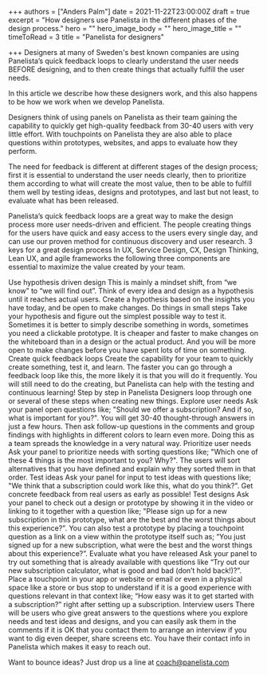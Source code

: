 +++
authors = ["Anders Palm"]
date = 2021-11-22T23:00:00Z
draft = true
excerpt = "How designers use Panelista in the different phases of the design process."
hero = ""
hero_image_body = ""
hero_image_title = ""
timeToRead = 3
title = "Panelista for designers"

+++
Designers at many of Sweden's best known companies are using Panelista’s quick feedback loops to clearly understand the user needs BEFORE designing, and to then create things that actually fulfill the user needs. 

In this article we describe how these designers work, and this also happens to be how we work when we develop Panelista.

Designers think of using panels on Panelista as their team gaining the capability to quickly get high-quality feedback from 30-40 users with very little effort. With touchpoints on Panelista they are also able to place questions within prototypes, websites, and apps to evaluate how they perform. 

The need for feedback is different at different stages of the design process; first it is essential to understand the user needs clearly, then to prioritize them according to what will create the most value, then to be able to fulfill them well by testing ideas, designs and prototypes, and last but not least, to evaluate what has been released.

Panelista’s quick feedback loops are a great way to make the design process more user needs-driven and efficient. The people creating things for the users have quick and easy access to the users every single day, and can use our proven method for continuous discovery and user research.
3 keys for a great design process
In UX, Service Design, CX, Design Thinking, Lean UX, and agile frameworks the following three components are essential to maximize the value created by your team.

Use hypothesis driven design
This is mainly a mindset shift, from “we know” to “we will find out”. Think of every idea and design as a hypothesis until it reaches actual users. Create a hypothesis based on the insights you have today, and be open to make changes.
Do things in small steps
Take your hypothesis and figure out the simplest possible way to test it. Sometimes it is better to simply describe something in words, sometimes you need a clickable prototype. It is cheaper and faster to make changes on the whiteboard than in a design or the actual product. And you will be more open to make changes before you have spent lots of time on something. 
Create quick feedback loops
Create the capability for your team to quickly create something, test it, and learn. The faster you can go through a feedback loop like this, the more likely it is that you will do it frequently. You will still need to do the creating, but Panelista can help with the testing and continuous learning!
Step by step in Panelista
Designers loop through one or several of these steps when creating new things.
Explore user needs
Ask your panel open questions like; "Should we offer a subscription? And if so, what is important for you?". You will get 30-40 thought-through answers in just a few hours. Then ask follow-up questions in the comments and group findings with highlights in different colors to learn even more. Doing this as a team spreads the knowledge in a very natural way.
Prioritize user needs
Ask your panel to prioritize needs with sorting questions like; "Which one of these 4 things is the most important to you? Why?". The users will sort alternatives that you have defined and explain why they sorted them in that order. 
Test ideas
Ask your panel for input to test ideas with questions like; "We think that a subscription could work like this, what do you think?". Get concrete feedback from real users as early as possible!
Test designs
Ask your panel to check out a design or prototype by showing it in the video or linking to it together with a question like; "Please sign up for a new subscription in this prototype, what are the best and the worst things about this experience?". You can also test a prototype by placing a touchpoint question as a link on a view within the prototype itself such as; “You just signed up for a new subscription, what were the best and the worst things about this experience?”.
Evaluate what you have released
Ask your panel to try out something that is already available with questions like “Try out our new subscription calculator, what is good and bad (don’t hold back!)?”.
Place a touchpoint in your app or website or email or even in a physical space like a store or bus stop to understand if it is a good experience with questions relevant in that context like; “How easy was it to get started with a subscription?” right after setting up a subscription.
Interview users
There will be users who give great answers to the questions where you explore needs and test ideas and designs, and you can easily ask them in the comments if it is OK that you contact them to arrange an interview if you want to dig even deeper, share screens etc. You have their contact info in Panelista which makes it easy to reach out.


Want to bounce ideas? Just drop us a line at coach@panelista.com

